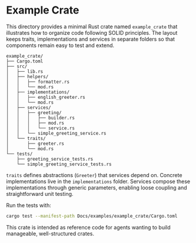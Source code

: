 # Example Crate

This directory provides a minimal Rust crate named `example_crate` that
illustrates how to organize code following SOLID principles.
The layout keeps traits, implementations and services in separate
folders so that components remain easy to test and extend.

```
example_crate/
├── Cargo.toml
├── src/
│   ├── lib.rs
│   ├── helpers/
│   │   ├── formatter.rs
│   │   └── mod.rs
│   ├── implementations/
│   │   ├── english_greeter.rs
│   │   └── mod.rs
│   ├── services/
│   │   ├── greeting/
│   │   │   ├── builder.rs
│   │   │   ├── mod.rs
│   │   │   └── service.rs
│   │   └── simple_greeting_service.rs
│   └── traits/
│       ├── greeter.rs
│       └── mod.rs
└── tests/
    ├── greeting_service_tests.rs
    └── simple_greeting_service_tests.rs
```

`traits` defines abstractions (`Greeter`) that services depend on.
Concrete implementations live in the `implementations` folder. Services
compose these implementations through generic parameters, enabling loose
coupling and straightforward unit testing.

Run the tests with:

```bash
cargo test --manifest-path Docs/examples/example_crate/Cargo.toml
```

This crate is intended as reference code for agents wanting to build
manageable, well-structured crates.
